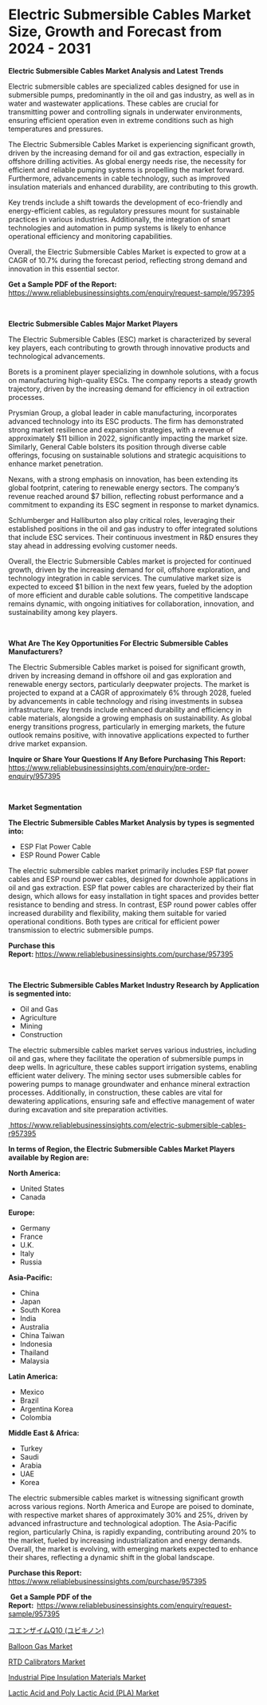 <p><h1>Electric Submersible Cables Market Size, Growth and Forecast from 2024 - 2031</h1></p><p><strong>Electric Submersible Cables Market Analysis and Latest Trends</strong></p>
<p><p>Electric submersible cables are specialized cables designed for use in submersible pumps, predominantly in the oil and gas industry, as well as in water and wastewater applications. These cables are crucial for transmitting power and controlling signals in underwater environments, ensuring efficient operation even in extreme conditions such as high temperatures and pressures.</p><p>The Electric Submersible Cables Market is experiencing significant growth, driven by the increasing demand for oil and gas extraction, especially in offshore drilling activities. As global energy needs rise, the necessity for efficient and reliable pumping systems is propelling the market forward. Furthermore, advancements in cable technology, such as improved insulation materials and enhanced durability, are contributing to this growth.</p><p>Key trends include a shift towards the development of eco-friendly and energy-efficient cables, as regulatory pressures mount for sustainable practices in various industries. Additionally, the integration of smart technologies and automation in pump systems is likely to enhance operational efficiency and monitoring capabilities.</p><p>Overall, the Electric Submersible Cables Market is expected to grow at a CAGR of 10.7% during the forecast period, reflecting strong demand and innovation in this essential sector.</p></p>
<p><strong>Get a Sample PDF of the Report:&nbsp;</strong> <a href="https://www.reliablebusinessinsights.com/enquiry/request-sample/957395">https://www.reliablebusinessinsights.com/enquiry/request-sample/957395</a></p>
<p>&nbsp;</p>
<p><strong>Electric Submersible Cables Major Market Players</strong></p>
<p><p>The Electric Submersible Cables (ESC) market is characterized by several key players, each contributing to growth through innovative products and technological advancements. </p><p>Borets is a prominent player specializing in downhole solutions, with a focus on manufacturing high-quality ESCs. The company reports a steady growth trajectory, driven by the increasing demand for efficiency in oil extraction processes. </p><p>Prysmian Group, a global leader in cable manufacturing, incorporates advanced technology into its ESC products. The firm has demonstrated strong market resilience and expansion strategies, with a revenue of approximately $11 billion in 2022, significantly impacting the market size. Similarly, General Cable bolsters its position through diverse cable offerings, focusing on sustainable solutions and strategic acquisitions to enhance market penetration.</p><p>Nexans, with a strong emphasis on innovation, has been extending its global footprint, catering to renewable energy sectors. The company’s revenue reached around $7 billion, reflecting robust performance and a commitment to expanding its ESC segment in response to market dynamics.</p><p>Schlumberger and Halliburton also play critical roles, leveraging their established positions in the oil and gas industry to offer integrated solutions that include ESC services. Their continuous investment in R&D ensures they stay ahead in addressing evolving customer needs.</p><p>Overall, the Electric Submersible Cables market is projected for continued growth, driven by the increasing demand for oil, offshore exploration, and technology integration in cable services. The cumulative market size is expected to exceed $1 billion in the next few years, fueled by the adoption of more efficient and durable cable solutions. The competitive landscape remains dynamic, with ongoing initiatives for collaboration, innovation, and sustainability among key players.</p></p>
<p>&nbsp;</p>
<p><strong>What Are The Key Opportunities For Electric Submersible Cables Manufacturers?</strong></p>
<p><p>The Electric Submersible Cables market is poised for significant growth, driven by increasing demand in offshore oil and gas exploration and renewable energy sectors, particularly deepwater projects. The market is projected to expand at a CAGR of approximately 6% through 2028, fueled by advancements in cable technology and rising investments in subsea infrastructure. Key trends include enhanced durability and efficiency in cable materials, alongside a growing emphasis on sustainability. As global energy transitions progress, particularly in emerging markets, the future outlook remains positive, with innovative applications expected to further drive market expansion.</p></p>
<p><strong>Inquire or Share Your Questions If Any Before Purchasing This Report:</strong> <a href="https://www.reliablebusinessinsights.com/enquiry/pre-order-enquiry/957395">https://www.reliablebusinessinsights.com/enquiry/pre-order-enquiry/957395</a></p>
<p>&nbsp;</p>
<p><strong>Market Segmentation</strong></p>
<p><strong>The Electric Submersible Cables Market Analysis by types is segmented into:</strong></p>
<p><ul><li>ESP Flat Power Cable</li><li>ESP Round Power Cable</li></ul></p>
<p><p>The electric submersible cables market primarily includes ESP flat power cables and ESP round power cables, designed for downhole applications in oil and gas extraction. ESP flat power cables are characterized by their flat design, which allows for easy installation in tight spaces and provides better resistance to bending and stress. In contrast, ESP round power cables offer increased durability and flexibility, making them suitable for varied operational conditions. Both types are critical for efficient power transmission to electric submersible pumps.</p></p>
<p><strong>Purchase this Report:&nbsp;</strong><a href="https://www.reliablebusinessinsights.com/purchase/957395">https://www.reliablebusinessinsights.com/purchase/957395</a></p>
<p>&nbsp;</p>
<p><strong>The Electric Submersible Cables Market Industry Research by Application is segmented into:</strong></p>
<p><ul><li>Oil and Gas</li><li>Agriculture</li><li>Mining</li><li>Construction</li></ul></p>
<p><p>The electric submersible cables market serves various industries, including oil and gas, where they facilitate the operation of submersible pumps in deep wells. In agriculture, these cables support irrigation systems, enabling efficient water delivery. The mining sector uses submersible cables for powering pumps to manage groundwater and enhance mineral extraction processes. Additionally, in construction, these cables are vital for dewatering applications, ensuring safe and effective management of water during excavation and site preparation activities.</p></p>
<p><a href="https://www.reliablebusinessinsights.com/electric-submersible-cables-r957395">&nbsp;https://www.reliablebusinessinsights.com/electric-submersible-cables-r957395</a></p>
<p><strong>In terms of Region, the Electric Submersible Cables Market Players available by Region are:</strong></p>
<p>
    <p> <strong> North America: </strong>
        <ul>
            <li>United States</li>
            <li>Canada</li>
        </ul>
        </p> 
    <p> <strong> Europe: </strong>
        <ul>
            <li>Germany</li>
            <li>France</li>
            <li>U.K.</li>
            <li>Italy</li>
            <li>Russia</li>
        </ul>
        </p> 
    <p> <strong> Asia-Pacific: </strong>
        <ul>
            <li>China</li>
            <li>Japan</li>
            <li>South Korea</li>
            <li>India</li>
            <li>Australia</li>
            <li>China Taiwan</li>
            <li>Indonesia</li>
            <li>Thailand</li>
            <li>Malaysia</li>
        </ul>
        </p> 
    <p> <strong> Latin America: </strong>
        <ul>
            <li>Mexico</li>
            <li>Brazil</li>
            <li>Argentina Korea</li>
            <li>Colombia</li>
        </ul>
        </p> 
    <p> <strong> Middle East & Africa: </strong>
        <ul>
            <li>Turkey</li>
            <li>Saudi</li>
            <li>Arabia</li>
            <li>UAE</li>
            <li>Korea</li>
        </ul>
    </p>
    </p>
<p><p>The electric submersible cables market is witnessing significant growth across various regions. North America and Europe are poised to dominate, with respective market shares of approximately 30% and 25%, driven by advanced infrastructure and technological adoption. The Asia-Pacific region, particularly China, is rapidly expanding, contributing around 20% to the market, fueled by increasing industrialization and energy demands. Overall, the market is evolving, with emerging markets expected to enhance their shares, reflecting a dynamic shift in the global landscape.</p></p>
<p><strong>Purchase this Report: </strong><a href="https://www.reliablebusinessinsights.com/purchase/957395">https://www.reliablebusinessinsights.com/purchase/957395</a></p>
<p>&nbsp;<strong>Get a Sample PDF of the Report:&nbsp;&nbsp;</strong><a href="https://www.reliablebusinessinsights.com/enquiry/request-sample/957395">https://www.reliablebusinessinsights.com/enquiry/request-sample/957395</a></p>
<p><strong></strong></p>
<p><p><a href="https://medium.com/@stellaca2cz/coenzyme-q10-ubiquinone-market-%E3%81%AF-%E3%82%B3%E3%82%B9%E3%83%88%E7%AE%A1%E7%90%86%E3%81%A8%E5%8A%B9%E7%8E%87%E5%90%91%E4%B8%8A%E3%82%92%E5%84%AA%E5%85%88%E3%81%97%E3%81%BE%E3%81%99-%E3%81%95%E3%82%89%E3%81%AB-%E5%A0%B1%E5%91%8A%E6%9B%B8%E3%81%AF%E5%B8%82%E5%A0%B4%E3%81%AE%E9%9C%80%E8%A6%81%E9%9D%A2%E3%81%A8%E4%BE%9B%E7%B5%A6%E9%9D%A2%E3%81%AE%E4%B8%A1%E6%96%B9%E3%82%92%E3%82%AB%E3%83%90%E3%83%BC%E3%81%97%E3%81%A6%E3%81%84%E3%81%BE%E3%81%99-coenzyme-q10-717b9d1ca4a3">コエンザイムQ10 (ユビキノン)</a></p><p><a href="https://medium.com/@joe.tucker3457/the-balloon-gas-market-prioritizes-cost-control-and-efficiency-enhancement-915468c58627?postPublishedType=initial">Balloon Gas Market</a></p><p><a href="https://www.linkedin.com/pulse/pioneering-growth-analyzing-global-rtd-calibrators-ixabc?trackingId=MClsjfuYSBGYitRdOjP8dw%3D%3D">RTD Calibrators Market</a></p><p><a href="https://issuu.com/reportprime-2/docs/industrial-pipe-insulation-material_b4bc37dbcf7302">Industrial Pipe Insulation Materials Market</a></p><p><a href="https://github.com/HaroldWalker405/Market-Research-Report-List-1/blob/main/lactic-acid-and-poly-lactic-acid-pla-market.md">Lactic Acid and Poly Lactic Acid (PLA) Market</a></p></p>